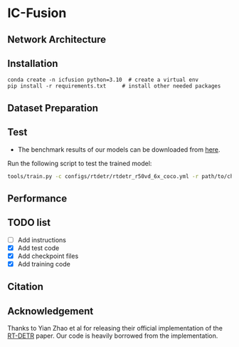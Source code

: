 # IC-Fusion

## Network Architecture

## Installation
```
conda create -n icfusion python=3.10  # create a virtual env
pip install -r requirements.txt     # install other needed packages
```

## Dataset Preparation

## Test
- The benchmark results of our models can be downloaded from [here](https://gisto365-my.sharepoint.com/:u:/g/personal/sm_hwang_gm_gist_ac_kr/EXiyV-SY3_lDjiy6KoDPLsEBvFgIKPpOMXW-jZ-tnkeMQA?e=WhINuN).

Run the following script to test the trained model:

```sh
tools/train.py -c configs/rtdetr/rtdetr_r50vd_6x_coco.yml -r path/to/checkpoint --test-only
```

## Performance

## TODO list
- [ ] Add instructions
- [x] Add test code
- [x] Add checkpoint files
- [x] Add training code

## Citation

## Acknowledgement
Thanks to Yian Zhao et al for releasing their official implementation of the [RT-DETR](https://openaccess.thecvf.com/content/CVPR2024/html/Zhao_DETRs_Beat_YOLOs_on_Real-time_Object_Detection_CVPR_2024_paper.html) paper. Our code is heavily borrowed from the implementation.
